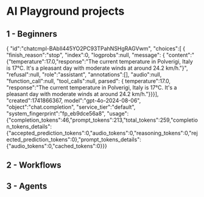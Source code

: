 # AI Playground projects

## 1 - Beginners


{
    "id":"chatcmpl-BAbIl445YO2PC93TPahNSHgRAGVwm",
"choices":[
{
"finish_reason":"stop",
"index":0,
"logprobs":null,
"message":
{
"content":"{\"temperature\":17.0,\"response\":\"The current temperature in Polverigi, Italy is 17°C. It's a pleasant day with moderate winds at around 24.2 km/h.\"}",
"refusal":null,
"role":"assistant",
"annotations":[],
"audio":null,
"function_call":null,
"tool_calls":null,
parsed":
{
temperature":17.0,
"response":"The current temperature in Polverigi, Italy is 17°C. It's a pleasant day with moderate winds at around 24.2 km/h."}}}],
"created":1741866367,
model":"gpt-4o-2024-08-06",
"object":"chat.completion",
"service_tier":"default",
"system_fingerprint":"fp_eb9dce56a8",
"usage":{"completion_tokens":46,"prompt_tokens":213,"total_tokens":259,"completion_tokens_details":{"accepted_prediction_tokens":0,"audio_tokens":0,"reasoning_tokens":0,"rejected_prediction_tokens":0},"prompt_tokens_details":{"audio_tokens":0,"cached_tokens":0}}}


## 2 - Workflows

## 3 - Agents